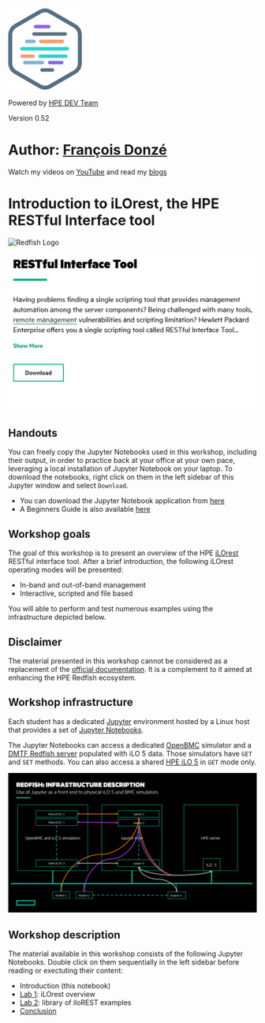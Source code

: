 ![HPE DEV Logo](Pictures/hpe-dev-logo.png)

Powered by [HPE DEV Team](https://hpedev.io)

Version 0.52

# Author: [François Donzé](francois.donze@hpe.com)

Watch my videos on [YouTube](https://www.youtube.com/channel/UCIZhrIYcNh3wHLiY4ola5ew) and read my [blogs](https://developer.hpe.com/blog)


# Introduction to iLOrest, the HPE RESTful Interface tool

<img src="https://redfish.dmtf.org/sites/default/files/DMTF_Redfish_logo_R.jpg" alt="Redfish Logo" style="width: 125px;"/>

[<img src="Pictures/HpeComInfoRestTool.png" alt="hpe.com/info/resttool" />](http://hpe.com/info/resttool)

## Handouts
You can freely copy the Jupyter Notebooks used in this workshop, including their output, in order to practice back at your office at your own pace, leveraging a local installation of Jupyter Notebook on your laptop. To download the notebooks, right click on them in the left sidebar of this Jupyter window and select `Download`.

- You can download the Jupyter Notebook application from [here](https://jupyter.org/install) 
- A Beginners Guide is also available [here](https://jupyter-notebook-beginner-guide.readthedocs.io/en/latest/what_is_jupyter.html)


## Workshop goals

The goal of this workshop is to present an overview of the HPE [iLOrest](http://hpe.com/info/resttool) RESTful interface tool. After a brief introduction, the following iLOrest operating modes will be presented:

- In-band and out-of-band management
- Interactive, scripted and file based

You will able to perform and test numerous examples using the infrastructure depicted below.

## Disclaimer
The material presented in this workshop cannot be considered as a replacement of the [official documentation](https://hewlettpackard.github.io/python-redfish-utility/#installset-command). It is a complement to it aimed at enhancing the HPE Redfish ecosystem.

## Workshop infrastructure

Each student has a dedicated [Jupyter](https://jupyter.org/) environment hosted by a Linux host that provides a set of [Jupyter Notebooks](https://jupyter-notebook-beginner-guide.readthedocs.io/en/latest/what_is_jupyter.html).

The Jupyter Notebooks can access a dedicated [OpenBMC](https://www.openbmc.org/)  simulator and a [DMTF Redfish server]( https://github.com/DMTF/Redfish-Mockup-Server) populated with iLO 5 data. Those simulators have `GET` and `SET` methods. You can also access a shared [HPE iLO 5](http://hpe.com/info/ilo) in `GET` mode only.

![ProgrammingRedfsihInfrastructureDescription](Pictures/ProgrammingRedfishInfraDescription.png)


## Workshop description

The material available in this workshop consists of the following Jupyter Notebooks. Double click on them sequentially in the left sidebar before reading or exectuting their content:

- Introduction (this notebook)
- [Lab 1](1-iloRestBasics.ipynb): iLOrest overview
- [Lab 2](2-iloRestExamples.ipynb): library of iloREST examples
- [Conclusion](3-Conclusion.ipynb)
